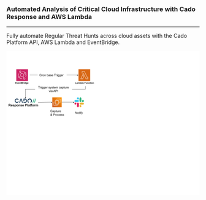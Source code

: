 ### Automated Analysis of Critical Cloud Infrastructure with Cado Response and AWS Lambda
-------
Fully automate Regular Threat Hunts across cloud assets with the Cado Platform API, AWS Lambda and EventBridge. 

<p align="center">
  <img src="blogimage.png" />
</p>
